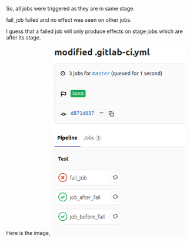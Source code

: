 So, all jobs were triggered as they are in same stage.

fail_job failed and no effect was seen on other jobs.

I guess that a failed job will only produce effects on stage jobs which are after its stage.

Here is the image,
![](./fail_jobs_in_same_stage.png)
